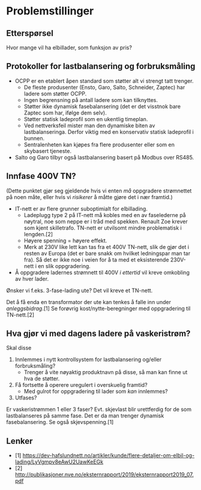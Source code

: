 Problemstillinger
=================

Etterspørsel
------------

Hvor mange vil ha elbillader, som funksjon av pris?

Protokoller for lastbalansering og forbruksmåling
-------------------------------------------------

* OCPP er en etablert åpen standard som støtter alt vi strengt tatt trenger.
  - De fleste produsenter (Ensto, Garo, Salto, Schneider, Zaptec) har ladere som støtter OCPP.
  - Ingen begrensning på antall ladere som kan tilknyttes.
  - Støtter ikke dynamisk fasebalansering (det er det visstnok bare Zaptec som har, ifølge dem selv).
  - Støtter statisk ladeprofil som en ukentlig timeplan.
  - Ved nettverksfeil mister man den dynamiske biten av lastbalanseringa. Derfor viktig med en konservativ statisk ladeprofil i bunnen.
  - Sentralenheten kan kjøpes fra flere produsenter eller som en skybasert tjeneste.
* Salto og Garo tilbyr også lastbalansering basert på Modbus over RS485.

Innfase 400V TN?
----------------

(Dette punktet gjør seg gjeldende hvis vi enten *må* oppgradere strømnettet på noen måte,
eller hvis vi *risikerer* å måtte gjøre det i nær framtid.)

* IT-nett er av flere grunner suboptimialt for elbillading.
  * Ladeplugg type 2 på IT-nett må kobles med en av faselederne på nøytral, noe som neppe er i tråd med spekken. Renault Zoe krever som kjent skilletrafo. TN-nett er utvilsomt mindre problematisk i lengden.[2]
  * Høyere spenning = høyere effekt.
  * Merk at 230V like lett kan tas fra et 400V TN-nett, slik de gjør det i resten av Europa (det er bare snakk om hvilket ledningspar man tar fra). Så det er ikke noe i veien for å ta med et eksisterende 230V-nett i en slik oppgradering.
* Å oppgradere ladernes strømnett til 400V *i ettertid* vil kreve omkobling av hver lader.

Ønsker vi f.eks. 3-fase-lading ute? Det vil kreve et TN-nett.

Det å få enda en transformator der ute kan tenkes å falle inn under *anleggsbidrag*.[1]
Se forøvrig kost/nytte-beregninger med oppgradering til TN-nett.[2]

Hva gjør vi med dagens ladere på vaskeristrøm?
----------------------------------------------

Skal disse
1. Innlemmes i nytt kontrollsystem for lastbalansering og/eller forbruksmåling?
   - Trenger å vite nøyaktig produktnavn på disse, så man kan finne ut hva de støtter.
2. Få fortsette å operere uregulert i overskuelig framtid?
   - Med gulrot for oppgradering til lader som *kan* innlemmes?
3. Utfases?

Er vaskeristrømmen 1 eller 3 faser?
Evt. skjevlast blir urettferdig for de som lastbalanseres på samme fase.
Det er da man trenger dynamisk fasebalansering.
Se også skjevspenning.[1]

Lenker
------

* [1] https://dev-hafslundnett.no/artikler/kunde/flere-detaljer-om-elbil-og-lading/LyVgmpv8eAwU2UawKeEGk
* [2] http://publikasjoner.nve.no/eksternrapport/2019/eksternrapport2019_07.pdf

